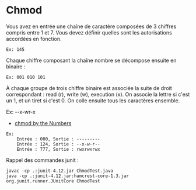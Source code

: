 # Chmod

Vous avez en entrée une chaîne de caractère composées de 3 chiffres compris entre 1 et 7.
Vous devez définir quelles sont les autorisations accordées en fonction.

```
Ex: 145
```

Chaque chiffre composant la chaîne nombre se décompose ensuite en binaire :

```
Ex: 001 010 101
```

À chaque groupe de trois chiffre binaire est associée la suite de droit correspondant : read (r), write (w), execution (x).
On associe la lettre si c'est un 1, et un tiret si c'est 0. On colle ensuite tous les caractères ensemble.

Ex: --x-wr-x

* [chmod by the Numbers](https://catcode.com/teachmod/numeric.html)

```
Ex:
    Entrée : 000, Sortie : ---------
    Entrée : 124, Sortie : --x-w-r--
    Entrée : 777, Sortie : rwxrwxrwx
```

Rappel des commandes junit :

```
javac -cp .:junit-4.12.jar ChmodTest.java
java -cp .:junit-4.12.jar:hamcrest-core-1.3.jar org.junit.runner.JUnitCore ChmodTest
```
